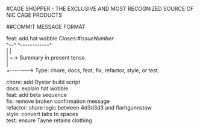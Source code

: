 #CAGE SHOPPER - THE EXCLUSIVE AND MOST RECOGNIZED SOURCE OF NIC CAGE PRODUCTS

##COMMIT MESSAGE FORMAT

feat: add hat wobble Closes:#_issueNumber_  
^--^ ^------------^  
| |  
| +-> Summary in present tense.  
|  
+-------> Type: chore, docs, feat, fix, refactor, style, or test.

chore: add Oyster build script  
docs: explain hat wobble  
feat: add beta sequence  
fix: remove broken confirmation message  
refactor: share logic between 4d3d3d3 and flarhgunnstow  
style: convert tabs to spaces  
test: ensure Tayne retains clothing
